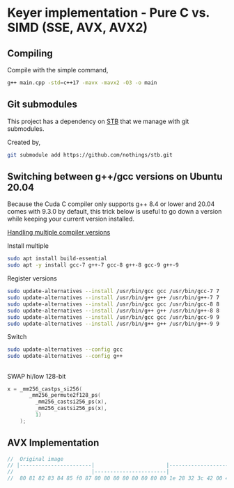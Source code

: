 # Keyer implementation - Pure C vs. SIMD (SSE, AVX, AVX2)

## Compiling

Compile with the simple command,

```bash
g++ main.cpp -std=c++17 -mavx -mavx2 -O3 -o main
```

## Git submodules

This project has a dependency on [STB](https://github.com/nothings/stb) that we manage with git submodules.

Created by,

```bash
git submodule add https://github.com/nothings/stb.git
```

## Switching between g++/gcc versions on Ubuntu 20.04

Because the Cuda C compiler only supports g++ 8.4 or lower and 20.04 comes with 9.3.0 by default,
this trick below is useful to go down a version while keeping your current version installed.

[Handling multiple compiler versions](https://www.fosslinux.com/39386/how-to-install-multiple-versions-of-gcc-and-g-on-ubuntu-20-04.htm)

Install multiple

```bash
sudo apt install build-essential
sudo apt -y install gcc-7 g++-7 gcc-8 g++-8 gcc-9 g++-9
```

Register versions

```bash
sudo update-alternatives --install /usr/bin/gcc gcc /usr/bin/gcc-7 7
sudo update-alternatives --install /usr/bin/g++ g++ /usr/bin/g++-7 7
sudo update-alternatives --install /usr/bin/gcc gcc /usr/bin/gcc-8 8
sudo update-alternatives --install /usr/bin/g++ g++ /usr/bin/g++-8 8
sudo update-alternatives --install /usr/bin/gcc gcc /usr/bin/gcc-9 9
sudo update-alternatives --install /usr/bin/g++ g++ /usr/bin/g++-9 9
```

Switch

```bash
sudo update-alternatives --config gcc
sudo update-alternatives --config g++
```

##

SWAP hi/low 128-bit

```c++
x = _mm256_castps_si256(
       _mm256_permute2f128_ps(
         _mm256_castsi256_ps(x), 
         _mm256_castsi256_ps(x), 
         1)
    );
```

## AVX Implementation

```c++
//  Original image
// |-----------------------|                       |-----------------------|                         <-- curBgGroup16Lo
//                         |-----------------------|                       |-----------------------| <-- curBgGroup16Hi
//  80 81 82 83 84 85 f0 87 80 80 80 80 80 80 80 80 1e 28 32 3c 42 00 40 4e 17 21 2c 37 42 4d 58 63
```

